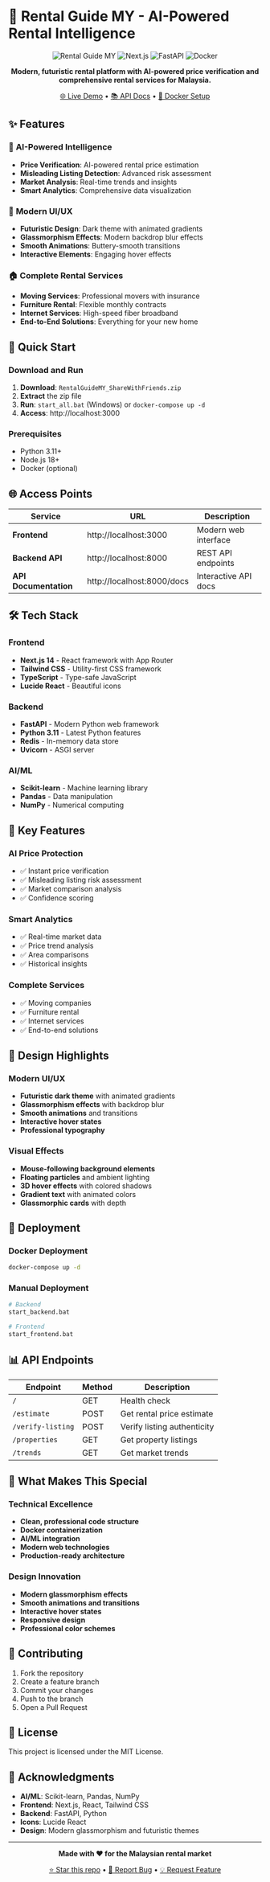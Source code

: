 # 🚀 Rental Guide MY - AI-Powered Rental Intelligence

<div align="center">

![Rental Guide MY](https://img.shields.io/badge/AI-Powered%20Rental%20Intelligence-blue?style=for-the-badge&logo=robot)
![Next.js](https://img.shields.io/badge/Next.js-14-black?style=for-the-badge&logo=next.js)
![FastAPI](https://img.shields.io/badge/FastAPI-0.104-green?style=for-the-badge&logo=fastapi)
![Docker](https://img.shields.io/badge/Docker-Containerized-blue?style=for-the-badge&logo=docker)

**Modern, futuristic rental platform with AI-powered price verification and comprehensive rental services for Malaysia.**

[🌐 Live Demo](http://localhost:3000) • [📚 API Docs](http://localhost:8000/docs) • [🐳 Docker Setup](#docker-setup)

</div>

## ✨ Features

### 🤖 **AI-Powered Intelligence**
- **Price Verification**: AI-powered rental price estimation
- **Misleading Listing Detection**: Advanced risk assessment
- **Market Analysis**: Real-time trends and insights
- **Smart Analytics**: Comprehensive data visualization

### 🎨 **Modern UI/UX**
- **Futuristic Design**: Dark theme with animated gradients
- **Glassmorphism Effects**: Modern backdrop blur effects
- **Smooth Animations**: Buttery-smooth transitions
- **Interactive Elements**: Engaging hover effects

### 🏠 **Complete Rental Services**
- **Moving Services**: Professional movers with insurance
- **Furniture Rental**: Flexible monthly contracts
- **Internet Services**: High-speed fiber broadband
- **End-to-End Solutions**: Everything for your new home

## 🚀 Quick Start

### **Download and Run**
1. **Download**: `RentalGuideMY_ShareWithFriends.zip`
2. **Extract** the zip file
3. **Run**: `start_all.bat` (Windows) or `docker-compose up -d`
4. **Access**: http://localhost:3000

### **Prerequisites**
- Python 3.11+
- Node.js 18+
- Docker (optional)

## 🌐 Access Points

| Service | URL | Description |
|---------|-----|-------------|
| **Frontend** | http://localhost:3000 | Modern web interface |
| **Backend API** | http://localhost:8000 | REST API endpoints |
| **API Documentation** | http://localhost:8000/docs | Interactive API docs |

## 🛠️ Tech Stack

### **Frontend**
- **Next.js 14** - React framework with App Router
- **Tailwind CSS** - Utility-first CSS framework
- **TypeScript** - Type-safe JavaScript
- **Lucide React** - Beautiful icons

### **Backend**
- **FastAPI** - Modern Python web framework
- **Python 3.11** - Latest Python features
- **Redis** - In-memory data store
- **Uvicorn** - ASGI server

### **AI/ML**
- **Scikit-learn** - Machine learning library
- **Pandas** - Data manipulation
- **NumPy** - Numerical computing

## 🎯 Key Features

### **AI Price Protection**
- ✅ Instant price verification
- ✅ Misleading listing risk assessment  
- ✅ Market comparison analysis
- ✅ Confidence scoring

### **Smart Analytics**
- ✅ Real-time market data
- ✅ Price trend analysis
- ✅ Area comparisons
- ✅ Historical insights

### **Complete Services**
- ✅ Moving companies
- ✅ Furniture rental
- ✅ Internet services
- ✅ End-to-end solutions

## 🎨 Design Highlights

### **Modern UI/UX**
- **Futuristic dark theme** with animated gradients
- **Glassmorphism effects** with backdrop blur
- **Smooth animations** and transitions
- **Interactive hover states**
- **Professional typography**

### **Visual Effects**
- **Mouse-following background elements**
- **Floating particles** and ambient lighting
- **3D hover effects** with colored shadows
- **Gradient text** with animated colors
- **Glassmorphic cards** with depth

## 🚀 Deployment

### **Docker Deployment**
```bash
docker-compose up -d
```

### **Manual Deployment**
```bash
# Backend
start_backend.bat

# Frontend
start_frontend.bat
```

## 📊 API Endpoints

| Endpoint | Method | Description |
|----------|--------|-------------|
| `/` | GET | Health check |
| `/estimate` | POST | Get rental price estimate |
| `/verify-listing` | POST | Verify listing authenticity |
| `/properties` | GET | Get property listings |
| `/trends` | GET | Get market trends |

## 🎉 What Makes This Special

### **Technical Excellence**
- **Clean, professional code structure**
- **Docker containerization**
- **AI/ML integration**
- **Modern web technologies**
- **Production-ready architecture**

### **Design Innovation**
- **Modern glassmorphism effects**
- **Smooth animations and transitions**
- **Interactive hover states**
- **Responsive design**
- **Professional color schemes**

## 🤝 Contributing

1. Fork the repository
2. Create a feature branch
3. Commit your changes
4. Push to the branch
5. Open a Pull Request

## 📄 License

This project is licensed under the MIT License.

## 🙏 Acknowledgments

- **AI/ML**: Scikit-learn, Pandas, NumPy
- **Frontend**: Next.js, React, Tailwind CSS
- **Backend**: FastAPI, Python
- **Icons**: Lucide React
- **Design**: Modern glassmorphism and futuristic themes

---

<div align="center">

**Made with ❤️ for the Malaysian rental market**

[⭐ Star this repo](https://github.com/yote98/rental-guide-my) • [🐛 Report Bug](https://github.com/yote98/rental-guide-my/issues) • [💡 Request Feature](https://github.com/yote98/rental-guide-my/issues)

</div>
